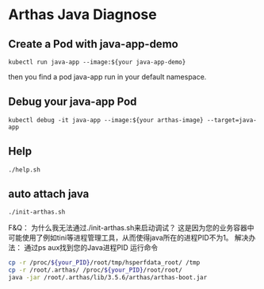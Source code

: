 # Arthas Java Diagnose

## Create a Pod with java-app-demo
``kubectl run java-app --image:${your java-app-demo}``

then you find a pod java-app run in your default namespace.

## Debug your java-app Pod
``kubectl debug -it java-app --image:${your arthas-image} --target=java-app ``

## Help
``./help.sh``

## auto attach java
``./init-arthas.sh``

F&Q：
为什么我无法通过./init-arthas.sh来启动调试？
这是因为您的业务容器中可能使用了例如tini等进程管理工具，从而使得java所在的进程PID不为1。
解决办法：
通过ps aux找到您的Java进程PID
运行命令
```bash
cp -r /proc/${your_PID}/root/tmp/hsperfdata_root/ /tmp
cp -r /root/.arthas/ /proc/${your_PID}/root/root/
java -jar /root/.arthas/lib/3.5.6/arthas/arthas-boot.jar

```


